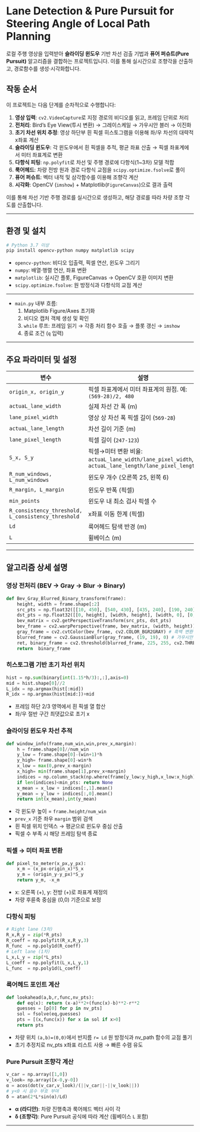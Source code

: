 # Lane Detection & Pure Pursuit for Steering Angle of Local Path Planning

로컬 주행 영상을 입력받아 **슬라이딩 윈도우** 기반 차선 검출 기법과 **퓨어 퍼슈트(Pure Pursuit)** 알고리즘을 결합하는 프로젝트입니다. 이를 통해 실시간으로 조향각을 산출하고, 경로함수를 생성·시각화합니다.



## 작동 순서

이 프로젝트는 다음 단계를 순차적으로 수행합니다:

1. **영상 입력**: `cv2.VideoCapture`로 지정 경로의 비디오를 읽고, 프레임 단위로 처리
2. **전처리**: Bird’s Eye View(투시 변환) → 그레이스케일 → 가우시안 블러 → 이진화
3. **초기 차선 위치 추정**: 영상 하단부 흰 픽셀 히스토그램을 이용해 좌/우 차선의 대략적 x좌표 계산
4. **슬라이딩 윈도우**: 각 윈도우에서 흰 픽셀을 추적, 평균 좌표 산출 → 픽셀 좌표계에서 미터 좌표계로 변환
5. **다항식 피팅**: `np.polyfit`로 차선 및 주행 경로에 다항식(1~3차) 모델 적합
6. **룩어헤드**: 차량 전방 원과 경로 다항식 교점을 `scipy.optimize.fsolve`로 풀이
7. **퓨어 퍼슈트**: 벡터 내적 및 삼각함수를 이용해 조향각 계산
8. **시각화**: OpenCV (`imshow`) + Matplotlib(`FigureCanvas`)으로 결과 출력

이를 통해 차선 기반 주행 경로를 실시간으로 생성하고, 해당 경로를 따라 차량 조향 각도를 산출합니다.

---

## 환경 및 설치

```bash
# Python 3.7 이상
pip install opencv-python numpy matplotlib scipy
```

- `opencv-python`: 비디오 입출력, 픽셀 연산, 윈도우 그리기
- `numpy`: 배열·행렬 연산, 좌표 변환
- `matplotlib`: 실시간 플롯, FigureCanvas → OpenCV 호환 이미지 변환
- `scipy.optimize.fsolve`: 원 방정식과 다항식의 교점 계산

---

- `main.py` 내부 흐름:
  1. Matplotlib Figure/Axes 초기화
  2. 비디오 캡처 객체 생성 및 확인
  3. `while` 루프: 프레임 읽기 → 각종 처리 함수 호출 → 플롯 갱신 → `imshow`
  4. 종료 조건 (`q` 입력)

---

## 주요 파라미터 및 설정

| 변수                     | 설명                                                          | 기본값       |
|-------------------------|--------------------------------------------------------------|------------|
| `origin_x, origin_y`    | 픽셀 좌표계에서 미터 좌표계의 원점. 예: `(569-28)/2, 480`     | `(270.5,480)`|
| `actuaL_lane_width`     | 실제 차선 간 폭 (m)                                           | `0.85`     |
| `lane_pixel_width`      | 영상 상 차선 폭 픽셀 길이 (`569-28`)                         | `541`      |
| `actuaL_lane_length`    | 차선 길이 기준 (m)                                           | `0.5`      |
| `lane_pixel_length`     | 픽셀 길이 (`247-123`)                                        | `124`      |
| `S_x, S_y`              | 픽셀→미터 변환 비율: `actuaL_lane_width/lane_pixel_width`, `actuaL_lane_length/lane_pixel_length` | 계산 자동 |
| `R_num_windows, L_num_windows` | 윈도우 개수 (오른쪽 25, 왼쪽 6)                 | `25, 6`    |
| `R_margin, L_margin`    | 윈도우 반폭 (픽셀)                                            | `60, 150`  |
| `min_points`            | 윈도우 내 최소 검사 픽셀 수                                    | `10`       |
| `R_consistency_threshold, L_consistency_threshold` | x좌표 이동 한계 (픽셀)           | `560,600`  |
| `Ld`                    | 룩어헤드 탐색 반경 (m)                                        | `2.5`      |
| `L`                     | 휠베이스 (m)                                                 | `0.55`     |

---

## 알고리즘 상세 설명

### 영상 전처리 (BEV → Gray → Blur → Binary)

```python
def Bev_Gray_Blurred_Binary_transform(frame):
    height, width = frame.shape[:2]
    src_pts = np.float32([[10, 450], [540, 430], [435, 240], [190, 240]])
    dst_pts = np.float32([[0, height], [width, height], [width, 0], [0, 0]])
    bev_matrix = cv2.getPerspectiveTransform(src_pts, dst_pts)
    bev_frame = cv2.warpPerspective(frame, bev_matrix, (width, height)) # bev
    gray_frame = cv2.cvtColor(bev_frame, cv2.COLOR_BGR2GRAY) # 흑백 변환
    blurred_frame = cv2.GaussianBlur(gray_frame, (19, 19), 0) # 가우시안 블러
    ret, binary_frame = cv2.threshold(blurred_frame, 225, 255, cv2.THRESH_BINARY) # 이진화 적용
    return  binary_frame
```


### 히스토그램 기반 초기 차선 위치
```python
hist = np.sum(binary[int(1.15*h/3):,:],axis=0)
mid = hist.shape[0]//2
L_idx = np.argmax(hist[:mid])
R_idx = np.argmax(hist[mid:])+mid
```
- 프레임 하단 2/3 영역에서 흰 픽셀 열 합산
- 좌/우 절반 구간 최댓값으로 초기 x


### 슬라이딩 윈도우 차선 추적
```python
def window_info(frame,num_win,win,prev_x,margin):
    h = frame.shape[0]//num_win
    y_low = frame.shape[0]-(win+1)*h
    y_high= frame.shape[0]-win*h
    x_low = max(0,prev_x-margin)
    x_high= min(frame.shape[1],prev_x+margin)
    indices = np.column_stack(np.where(frame[y_low:y_high,x_low:x_high]>0))
    if len(indices)<min_pts: return None
    x_mean = x_low + indices[:,1].mean()
    y_mean = y_low + indices[:,0].mean()
    return int(x_mean),int(y_mean)
```
- 각 윈도우 높이 = `frame.height/num_win`
- `prev_x` 기준 좌우 `margin` 범위 검색
- 흰 픽셀 위치 인덱스 → 평균으로 윈도우 중심 산출
- 픽셀 수 부족 시 해당 프레임 탐색 종료


### 픽셀 → 미터 좌표 변환
```python
def pixel_to_meter(x_px,y_px):
    x_m = (x_px-origin_x)*S_x
    y_m = (origin_y-y_px)*S_y
    return y_m, -x_m
```
- x: 오른쪽 (+), y: 전방 (+)로 좌표계 재정의
- 차량 후륜축 중심을 (0,0) 기준으로 보정


### 다항식 피팅
```python
# Right lane (3차)
R_x,R_y = zip(*R_pts)
R_coeff = np.polyfit(R_x,R_y,3)
R_func  = np.poly1d(R_coeff)
# Left lane (1차)
L_x,L_y = zip(*L_pts)
L_coeff = np.polyfit(L_x,L_y,1)
L_func  = np.poly1d(L_coeff)
```


### 룩어헤드 포인트 계산
```python
def lookahead(a,b,r,func,nv_pts):
    def eq(x): return (x-a)**2+(func(x)-b)**2-r**2
    guesses = [p[0] for p in nv_pts]
    sol = fsolve(eq,guesses)
    pts = [(x,func(x)) for x in sol if x>0]
    return pts
```
- 차량 위치 `(a,b)=(0,0)`에서 반지름 `r= Ld` 원 방정식과 nv_path 함수의 교점 풀기
- 초기 추정치로 nv_pts x좌표 리스트 사용 → 빠른 수렴 유도


### Pure Pursuit 조향각 계산
```python
v_car = np.array([1,0])
v_look= np.array([x-0,y-0])
α = acos(dot(v_car,v_look)/(||v_car||·||v_look||))
# y<0 시 음수 부호 부여
δ = atan(2*L*sin(α)/Ld)
```
- **α (라디안)**: 차량 진행축과 룩어헤드 벡터 사이 각
- **δ (조향각)**: Pure Pursuit 공식에 따라 계산 (휠베이스 `L` 포함)

---

